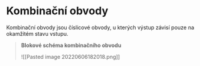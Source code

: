 # Kombinační obvody
Kombinační obvody jsou číslicové obvody, u kterých výstup závisí pouze na okamžitém stavu vstupu.

>**Blokové schéma kombinačního obvodu**
>
>![[Pasted image 20220606182018.png]]